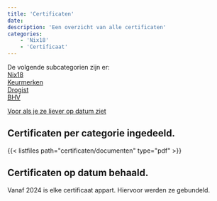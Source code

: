 ```yaml
---
title: 'Certificaten'
date: 
description: 'Een overzicht van alle certificaten'
categories:
    - 'Nix18'
    - 'Certificaat'
---
```

De volgende subcategorien zijn er:  
[Nix18](#Nix18)  
[Keurmerken](#Keurmerken)  
[Drogist](#Drogist)  
[BHV](#BHV)  

[Voor als je ze liever op datum ziet](#certificaten-op-datum-behaald)

## Certificaten per categorie ingedeeld.
{{< listfiles path="certificaten/documenten" type="pdf" >}}

## Certificaten op datum behaald.
Vanaf 2024 is elke certificaat appart. Hiervoor werden ze gebundeld.